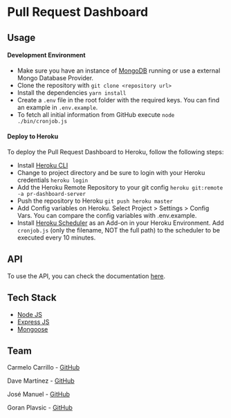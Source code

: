 # Pull Request Dashboard

## Usage

#### Development Environment
* Make sure you have an instance of [MongoDB](https://www.mongodb.com/) running or use a external Mongo Database Provider.
* Clone the repository with ``git clone <repository url>``
* Install the dependencies ``yarn install``
* Create a ``.env`` file in the root folder with the required keys. You can find an example in ``.env.example``.
* To fetch all initial information from GitHub execute ``node ./bin/cronjob.js``
 
#### Deploy to Heroku
To deploy the Pull Request Dashboard to Heroku, follow the following steps:
* Install [Heroku CLI](https://devcenter.heroku.com/articles/heroku-command-line)
* Change to project directory and be sure to login with your Heroku credentials ``heroku login``
* Add the Heroku Remote Repository to your git config ``heroku git:remote -a pr-dashboard-server``
* Push the repository to Heroku ``git push heroku master``
* Add Config variables on Heroku. Select Project > Settings > Config Vars. You can compare the config variables with .env.example.
* Install [Heroku Scheduler](https://devcenter.heroku.com/articles/scheduler) as an Add-on in your Heroku Environment. Add ``cronjob.js`` (only the filename, NOT the full path) to the scheduler to be executed every 10 minutes. 

## API
To use the API, you can check the documentation [here](https://prdashboard1.docs.apiary.io/).

## Tech Stack
* [Node JS](https://nodejs.org/en/)
* [Express JS](http://expressjs.com/)
* [Mongoose](http://mongoosejs.com/)

## Team
Carmelo Carrillo - [GitHub](https://github.com/carrmelo)

Dave Martínez - [GitHub](https://github.com/dkm-coder)

José Manuel - [GitHub](https://github.com/limitlessgenius)

Goran Plavsic - [GitHub](https://github.com/g0g11)
